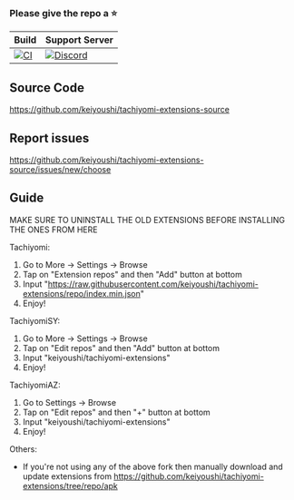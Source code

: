 ### Please give the repo a :star:

| Build | Support Server |
|-------|---------|
| [![CI](https://github.com/keiyoushi/tachiyomi-extensions-source/actions/workflows/build_push.yml/badge.svg)](https://github.com/keiyoushi/tachiyomi-extensions-source/actions/workflows/build_push.yml) | [![Discord](https://img.shields.io/discord/1193460528052453448.svg?label=discord&labelColor=7289da&color=2c2f33&style=flat)](https://discord.gg/3FbCpdKbdY) |

## Source Code
https://github.com/keiyoushi/tachiyomi-extensions-source

## Report issues
https://github.com/keiyoushi/tachiyomi-extensions-source/issues/new/choose

## Guide
MAKE SURE TO UNINSTALL THE OLD EXTENSIONS BEFORE INSTALLING THE ONES FROM HERE

Tachiyomi:
1. Go to More → Settings → Browse
2. Tap on "Extension repos" and then "Add" button at bottom
3. Input "https://raw.githubusercontent.com/keiyoushi/tachiyomi-extensions/repo/index.min.json"
4. Enjoy!

TachiyomiSY:
1. Go to More → Settings → Browse
2. Tap on "Edit repos" and then "Add" button at bottom
3. Input "keiyoushi/tachiyomi-extensions"
4. Enjoy!

TachiyomiAZ:
1. Go to Settings → Browse
2. Tap on "Edit repos" and then "+" button at bottom
3. Input "keiyoushi/tachiyomi-extensions"
4. Enjoy!

Others:
- If you're not using any of the above fork then manually download and update extensions from https://github.com/keiyoushi/tachiyomi-extensions/tree/repo/apk

